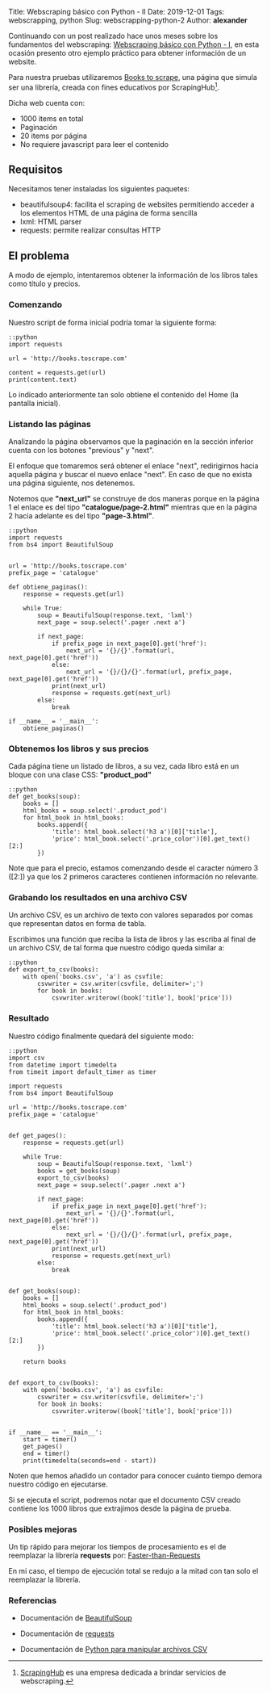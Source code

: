 Title: Webscraping básico con Python - II
Date: 2019-12-01
Tags: webscrapping, python
Slug: webscrapping-python-2
Author: __alexander__

Continuando con un post realizado hace unos meses sobre los fundamentos del webscraping: <a target='_blank' href='https://alexanderae.com/webscrapping-python.html'>Webscraping básico con Python - I</a>, en esta ocasión presento otro ejemplo práctico para obtener información de un website.

Para nuestra pruebas utilizaremos <a target='_blank' href='http://books.toscrape.com'>Books to scrape</a>, una página que simula ser una librería, creada con fines educativos por ScrapingHub[^1].

Dicha web cuenta con:

- 1000 items en total
- Paginación
- 20 items por página
- No requiere javascript para leer el contenido

## Requisitos

Necesitamos tener instaladas los siguientes paquetes:

- beautifulsoup4: facilita el scraping de websites permitiendo acceder a los elementos HTML de una página de forma sencilla 
- lxml: HTML parser
- requests: permite realizar consultas HTTP 

## El problema

A modo de ejemplo, intentaremos obtener la información de los libros tales como título y precios.

### Comenzando

Nuestro script de forma inicial podría tomar la siguiente forma:

~~~
::python
import requests

url = 'http://books.toscrape.com'

content = requests.get(url)
print(content.text)
~~~

Lo indicado anteriormente tan solo obtiene el contenido del Home (la pantalla inicial).


### Listando las páginas

Analizando la página observamos que la paginación  en la sección inferior cuenta con los botones "previous" y "next".

El enfoque que tomaremos será obtener el enlace "next", redirigirnos hacia aquella página y buscar el nuevo enlace "next". En caso de que no exista una página siguiente, nos detenemos.

Notemos que <b>"next_url"</b> se construye de dos maneras porque en la página 1 el enlace es del tipo <b>"catalogue/page-2.html"</b> mientras que en la página 2 hacia adelante es del tipo <b>"page-3.html"</b>.

~~~
::python
import requests
from bs4 import BeautifulSoup


url = 'http://books.toscrape.com'
prefix_page = 'catalogue'

def obtiene_paginas():
    response = requests.get(url)
    
    while True:
        soup = BeautifulSoup(response.text, 'lxml')
        next_page = soup.select('.pager .next a')
    
        if next_page:
            if prefix_page in next_page[0].get('href'):
                next_url = '{}/{}'.format(url, next_page[0].get('href'))
            else:
                next_url = '{}/{}/{}'.format(url, prefix_page, next_page[0].get('href'))
            print(next_url)
            response = requests.get(next_url)
        else:
            break

if __name__ = '__main__':
    obtiene_paginas()
~~~

### Obtenemos los libros y sus precios

Cada página tiene un listado de libros, a su vez, cada libro está en un bloque con una clase CSS: <b>"product_pod"</b>

~~~
::python
def get_books(soup):
    books = []
    html_books = soup.select('.product_pod')
    for html_book in html_books:
        books.append({
            'title': html_book.select('h3 a')[0]['title'],
            'price': html_book.select('.price_color')[0].get_text()[2:]
        })
~~~

Note que para el precio, estamos comenzando desde el caracter número 3 ([2:]) ya que los 2 primeros caracteres contienen información no relevante.

### Grabando los resultados en una archivo CSV

Un archivo CSV, es un archivo de texto con valores separados por comas que representan datos en forma de tabla.

Escribimos una función que reciba la lista de libros y las escriba al final de un archivo CSV, de tal forma que nuestro código queda similar a:

~~~
::python
def export_to_csv(books):
    with open('books.csv', 'a') as csvfile:
        csvwriter = csv.writer(csvfile, delimiter=';')
        for book in books:
            csvwriter.writerow((book['title'], book['price']))
~~~


### Resultado

Nuestro código finalmente quedará del siguiente modo:
~~~
::python
import csv
from datetime import timedelta
from timeit import default_timer as timer

import requests
from bs4 import BeautifulSoup

url = 'http://books.toscrape.com'
prefix_page = 'catalogue'


def get_pages():
    response = requests.get(url)

    while True:
        soup = BeautifulSoup(response.text, 'lxml')
        books = get_books(soup)
        export_to_csv(books)
        next_page = soup.select('.pager .next a')

        if next_page:
            if prefix_page in next_page[0].get('href'):
                next_url = '{}/{}'.format(url, next_page[0].get('href'))
            else:
                next_url = '{}/{}/{}'.format(url, prefix_page, next_page[0].get('href'))
            print(next_url)
            response = requests.get(next_url)
        else:
            break


def get_books(soup):
    books = []
    html_books = soup.select('.product_pod')
    for html_book in html_books:
        books.append({
            'title': html_book.select('h3 a')[0]['title'],
            'price': html_book.select('.price_color')[0].get_text()[2:]
        })

    return books


def export_to_csv(books):
    with open('books.csv', 'a') as csvfile:
        csvwriter = csv.writer(csvfile, delimiter=';')
        for book in books:
            csvwriter.writerow((book['title'], book['price']))


if __name__ == '__main__':
    start = timer()
    get_pages()
    end = timer()
    print(timedelta(seconds=end - start))
~~~

Noten que hemos añadido un contador para conocer cuánto tiempo demora nuestro código en ejecutarse.

Si se ejecuta el script, podremos notar que el documento CSV creado contiene los 1000 libros que extrajimos desde la página de prueba.

### Posibles mejoras

Un tip rápido para mejorar los tiempos de procesamiento es el de reemplazar la librería **requests** por: <a target='_blank' href='https://github.com/juancarlospaco/faster-than-requests'>Faster-than-Requests
</a>

En mi caso, el tiempo de ejecución total se redujo a la mitad con tan solo el reemplazar la librería.

### Referencias

* Documentación de <a target='_blank' href='https://www.crummy.com/software/BeautifulSoup/bs4/doc/'>BeautifulSoup</a>

* Documentación de <a target='_blank' href='https://requests.readthedocs.io/en/master/'>requests</a>

* Documentación de <a target='_blank' href='https://docs.python.org/3/library/csv.html#csv.writer'>Python para manipular archivos CSV</a>

[^1]: <a target='_blank' href='https://scrapinghub.com/'>ScrapingHub</a> es una empresa dedicada a brindar servicios de webscraping.
